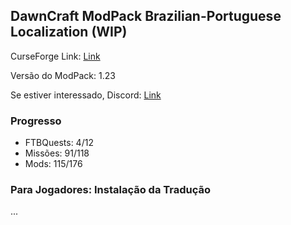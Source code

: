 ## DawnCraft ModPack Brazilian-Portuguese Localization (WIP)

CurseForge Link: [Link](https://www.curseforge.com/minecraft/modpacks/dawn-craft "DawnCraft - An Adventure RPG Modpack")

Versão do ModPack: 1.23

Se estiver interessado, Discord: [Link](https://discord.gg/55cev7Nngn "DawnCraft - Tradução pt_br")

### Progresso

 - FTBQuests: 4/12
 - Missões: 91/118
 - Mods: 115/176

### Para Jogadores: Instalação da Tradução

 ...
